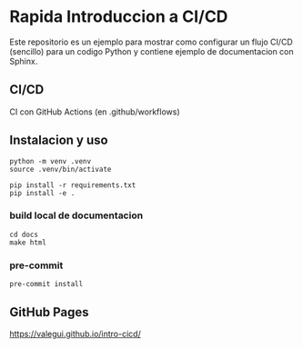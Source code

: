 # Rapida Introduccion a CI/CD

Este repositorio es un ejemplo para mostrar como configurar un flujo CI/CD (sencillo) para un codigo Python y contiene ejemplo de documentacion con Sphinx.

## CI/CD

CI con GitHub Actions (en .github/workflows)

## Instalacion y uso 

```
python -m venv .venv
source .venv/bin/activate

pip install -r requirements.txt
pip install -e .
```

### build local de documentacion

```
cd docs
make html
```

### pre-commit
```
pre-commit install
```

## GitHub Pages

https://valegui.github.io/intro-cicd/
